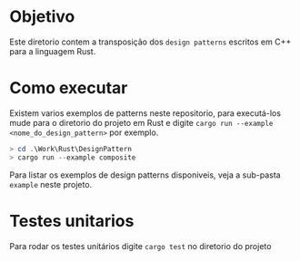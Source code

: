 
# Objetivo

Este diretorio contem a transposição dos `design patterns` escritos em C++ para a linguagem Rust.

# Como executar

Existem varios exemplos de patterns neste repositorio, para executá-los mude para o diretorio do projeto em Rust e digite `cargo run --example <nome_do_design_pattern>` por exemplo.

```powershell
> cd .\Work\Rust\DesignPattern
> cargo run --example composite

```

Para listar os exemplos de design patterns disponiveis, veja a sub-pasta `example` neste projeto.

# Testes unitarios

Para rodar os testes unitários digite `cargo test` no diretorio do projeto


